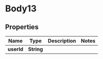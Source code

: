 
# Body13

## Properties
Name | Type | Description | Notes
------------ | ------------- | ------------- | -------------
**userId** | **String** |  | 



